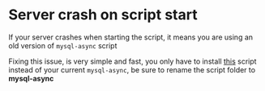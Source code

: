 # Server crash on script start

If your server crashes when starting the script, it means you are using an old version of `mysql-async` script 

Fixing this issue, is very simple and fast, you only have to install [this](https://github.com/brouznouf/fivem-mysql-async) script instead of your current `mysql-async`, be sure to rename the script folder to **mysql-async**